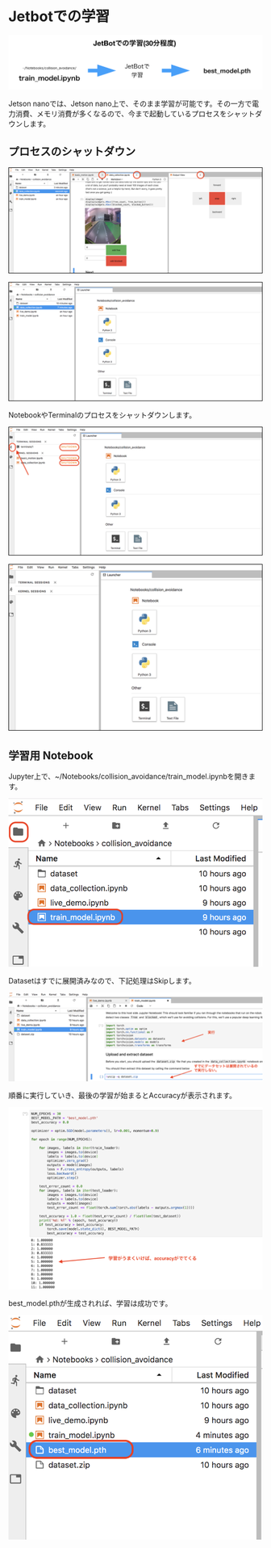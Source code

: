 # Jetbotでの学習

![](./img/train000.png)

Jetson nanoでは、Jetson nano上で、そのまま学習が可能です。その一方で電力消費、メモリ消費が多くなるので、今まで起動しているプロセスをシャットダウンします。

## プロセスのシャットダウン

![](./img/kill001.png)

![](./img/kill002.png)

NotebookやTerminalのプロセスをシャットダウンします。

![](./img/kill003.png)

![](./img/kill004.png)

## 学習用 Notebook

Jupyter上で、~/Notebooks/collision_avoidance/train_model.ipynbを開きます。

![](./img/jet001.png)

Datasetはすでに展開済みなので、下記処理はSkipします。

![](./img/jet002.png)

順番に実行していき、最後の学習が始まるとAccuracyが表示されます。

![](./img/jet003.png)

best_model.pthが生成されれば、学習は成功です。

![](./img/jet004.png)
